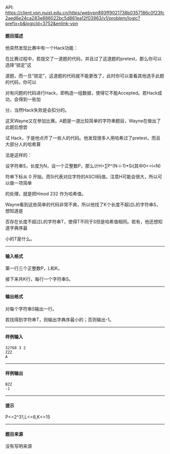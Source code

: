 API: https://client.vpn.nuist.edu.cn/https/webvpn893ff9021738b0357186c0f23fc2aed6e24ca283e886022bc5d861ea12f03963/v1/problem/logic?prefix=b&logicId=3752&enlink-vpn

#### 题目描述

他突然发现比赛中有一个Hack功能：

在比赛过程中，若提交了一道题的代码，并且过了这道题的pretest，那么你可以选择“锁定”这

道题，而一旦“锁定”，这道题的代码就不能更改了，此时你可以查看其他选手此题的代码，你可以

对有问题的代码进行Hack，即构造一组数据，使得它不能Accepted。若Hack成功，会得到一些加

分，当然Hack失败是会扣分的。

这天Wayne又在参加比赛。A题是一道比较简单的字符串题目，Wayne在做出了此题后想尝

试 Hack，于是他点开了一些人的代码。他发现很多人用哈希过了pretest，而且大部分人的哈希算

法是这样的：

设字符串S，长度为N，设一个正整数P，那么计H=∑P^(N-i-1)\*Si(其中0<=i<N)

符串下标从 0 开始，而Si代表对应字符的ASCII码值。注意H可能会很大，所以可以做一项简单

的处理，就是把Hmod 232 作为哈希值。

Wayne看到这些简单的代码非常不爽，所以他找了K个长度不超过L的字符串S，想知道是

否存在长度不超过L的字符串T，使得T不同于S但是哈希值相同。若有，他还想知道字典序最

小的T是什么。

---

#### 输入格式

第一行三个正整数P，L和K。

接下来共K行，每行一个字符串S。

---

#### 输出格式

对每个字符串S输出一行。

若找得到字符串T，则输出字典序最小的；否则输出-1。

---

#### 样例输入
```
32768 3 2
ZZZ
A
```

---

#### 样例输出
```
BZZ
-1

```

---

#### 提示

P<=2^31,L<=8,K<=15

---

#### 题目来源

没有写明来源